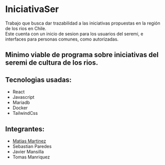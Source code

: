 # IniciativaSer
Trabajo que busca dar trazabilidad a las iniciativas propuestas en la región de los rios en Chile.  
Este cuenta con un inicio de sesion para los usuarios del seremi, e interfaces para personas comunes, como autorizadas.
## Minimo viable de programa sobre iniciativas del seremi de cultura de los rios.  
## Tecnologias usadas:
-  React
-  Javascript
-  Mariadb
-  Docker
-  TailwindCss
## Integrantes: 
-  [Matias Martinez](urlhttps://github.com/xNanoEngine)
-  Sebastian Paredes
-  Javier Mansilla
-  Tomas Manriquez
